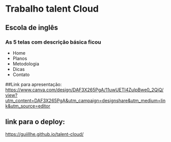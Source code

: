 # Trabalho talent Cloud 

## Escola de inglês
### As 5 telas com descrição básica ficou
* Home
* Planos
* Metodologia
* Dicas
* Contato

##Link para apresentação:
https://www.canva.com/design/DAF3X265PgA/11uwUETI4ZulpBwe0_2QjQ/view?utm_content=DAF3X265PgA&utm_campaign=designshare&utm_medium=link&utm_source=editor

## link para o deploy:
https://guiillhe.github.io/talent-cloud/

